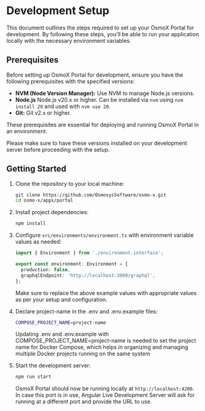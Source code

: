 # Development Setup

This document outlines the steps required to set up your OsmoX Portal for development. By following these steps, you'll be able to run your application locally with the necessary environment variables.

## Prerequisites

Before setting up OsmoX Portal for development, ensure you have the following prerequisites with the specified versions:

- **NVM (Node Version Manager):** Use NVM to manage Node.js versions.
- **Node.js** Node.js v20.x or higher. Can be installed via `nvm` using `nvm install 20` and used with `nvm use 20`.
- **Git:** Git v2.x or higher.

These prerequisites are essential for deploying and running OsmoX Portal in an environment.

Please make sure to have these versions installed on your development server before proceeding with the setup.

## Getting Started

1. Clone the repository to your local machine:

   ```sh
   git clone https://github.com/OsmosysSoftware/osmo-x.git
   cd osmo-x/apps/portal
   ```

2. Install project dependencies:

   ```sh
   npm install
   ```

3. Configure `src/environments/environment.ts` with environment variable values as needed:

   ```ts
   import { Environment } from './environment.interface';

   export const environment: Environment = {
     production: false,
     graphqlEndpoint: 'http://localhost:3000/graphql',
   };
   ```

   Make sure to replace the above example values with appropriate values as per your setup and configuration.

4. Declare project-name in the .env and .env.example files:

   ```sh
   COMPOSE_PROJECT_NAME=project-name
   ```

   Updating .env and .env.example with COMPOSE_PROJECT_NAME=project-name is needed to set the project name for Docker Compose, which helps in organizing and managing multiple Docker projects running on the same system

5. Start the development server:

   ```sh
   npm run start
   ```

   OsmoX Portal should now be running locally at `http://localhost:4200`. In case this port is in use, Angular Live Development Server will ask for running at a different port and provide the URL to use.
